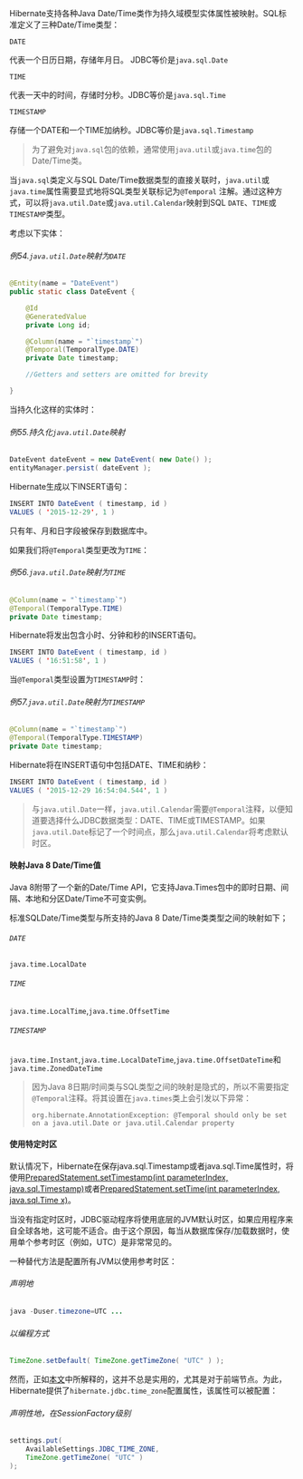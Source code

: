 Hibernate支持各种Java Date/Time类作为持久域模型实体属性被映射。SQL标准定义了三种Date/Time类型：

`DATE`

代表一个日历日期，存储年月日。 JDBC等价是`java.sql.Date`

`TIME`

代表一天中的时间，存储时分秒。JDBC等价是`java.sql.Time`

`TIMESTAMP`

存储一个DATE和一个TIME加纳秒。JDBC等价是`java.sql.Timestamp`

> 为了避免对`java.sql`包的依赖，通常使用`java.util`或`java.time`包的Date/Time类。

当`java.sql`类定义与SQL Date/Time数据类型的直接关联时，`java.util`或`java.time`属性需要显式地将SQL类型关联标记为`@Temporal` 注解。通过这种方式，可以将`java.util.Date`或`java.util.Calendar`映射到SQL `DATE`、`TIME`或`TIMESTAMP`类型。

考虑以下实体：

###### 例54.`java.util.Date`映射为`DATE`

```java
@Entity(name = "DateEvent")
public static class DateEvent {

    @Id
    @GeneratedValue
    private Long id;

    @Column(name = "`timestamp`")
    @Temporal(TemporalType.DATE)
    private Date timestamp;

    //Getters and setters are omitted for brevity

}
```

当持久化这样的实体时：

###### 例55.持久化`java.util.Date`映射

```java
DateEvent dateEvent = new DateEvent( new Date() );
entityManager.persist( dateEvent );
```

Hibernate生成以下INSERT语句：

```java
INSERT INTO DateEvent ( timestamp, id )
VALUES ( '2015-12-29', 1 )
```

只有年、月和日字段被保存到数据库中。

如果我们将`@Temporal`类型更改为`TIME`：

###### 例56.`java.util.Date`映射为`TIME`

```java
@Column(name = "`timestamp`")
@Temporal(TemporalType.TIME)
private Date timestamp;
```

Hibernate将发出包含小时、分钟和秒的INSERT语句。

```java
INSERT INTO DateEvent ( timestamp, id )
VALUES ( '16:51:58', 1 )
```

当`@Temporal`类型设置为`TIMESTAMP`时：

###### 例57.`java.util.Date`映射为`TIMESTAMP`

```java
@Column(name = "`timestamp`")
@Temporal(TemporalType.TIMESTAMP)
private Date timestamp;
```

Hibernate将在INSERT语句中包括DATE、TIME和纳秒：

```java
INSERT INTO DateEvent ( timestamp, id )
VALUES ( '2015-12-29 16:54:04.544', 1 )
```

> 与`java.util.Date`一样，`java.util.Calendar`需要`@Temporal`注释，以便知道要选择什么JDBC数据类型：DATE、TIME或TIMESTAMP。如果`java.util.Date`标记了一个时间点，那么`java.util.Calendar`将考虑默认时区。

#### 映射Java 8 Date/Time值

Java 8附带了一个新的Date/Time API，它支持Java.Times包中的即时日期、间隔、本地和分区Date/Time不可变实例。

标准SQLDate/Time类型与所支持的Java 8 Date/Time类类型之间的映射如下；

###### `DATE`

`java.time.LocalDate`

###### `TIME`

`java.time.LocalTime`,`java.time.OffsetTime`

###### `TIMESTAMP`

`java.time.Instant`,`java.time.LocalDateTime`,`java.time.OffsetDateTime`和`java.time.ZonedDateTime`

> 因为Java 8日期/时间类与SQL类型之间的映射是隐式的，所以不需要指定`@Temporal`注释。将其设置在`java.times`类上会引发以下异常：
>
> `org.hibernate.AnnotationException: @Temporal should only be set on a java.util.Date or java.util.Calendar property`

#### 使用特定时区

默认情况下，Hibernate在保存java.sql.Timestamp或者java.sql.Time属性时，将使用[PreparedStatement.setTimestamp\(int parameterIndex, java.sql.Timestamp\)](https://docs.oracle.com/javase/8/docs/api/java/sql/PreparedStatement.html#setTimestamp-int-java.sql.Timestamp-)或者[PreparedStatement.setTime\(int parameterIndex, java.sql.Time x\)](https://docs.oracle.com/javase/8/docs/api/java/sql/PreparedStatement.html#setTime-int-java.sql.Time-)。

当没有指定时区时，JDBC驱动程序将使用底层的JVM默认时区，如果应用程序来自全球各地，这可能不适合。由于这个原因，每当从数据库保存/加载数据时，使用单个参考时区（例如，UTC）是非常常见的。

一种替代方法是配置所有JVM以使用参考时区：

###### 声明地

```java
java -Duser.timezone=UTC ...
```

###### 以编程方式

```java
TimeZone.setDefault( TimeZone.getTimeZone( "UTC" ) );
```

然而，正如[本文](http://in.relation.to/2016/09/12/jdbc-time-zone-configuration-property/)中所解释的，这并不总是实用的，尤其是对于前端节点。为此，Hibernate提供了`hibernate.jdbc.time_zone`配置属性，该属性可以被配置：

###### 声明性地，在SessionFactory级别

```java
settings.put(
    AvailableSettings.JDBC_TIME_ZONE,
    TimeZone.getTimeZone( "UTC" )
);
```



